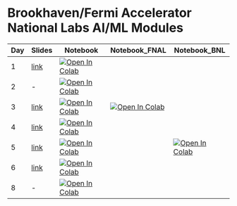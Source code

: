 # Brookhaven/Fermi Accelerator National Labs AI/ML Modules

| Day  | Slides | Notebook | Notebook_FNAL | Notebook_BNL
| ------------- |-------------| -------------| -------------| -------------|
| 1      | [link](https://docs.google.com/presentation/d/1rTdhyjryut-woPliMeRFvXEILXpHkM_O_Q_Pz5nY2FI/edit?usp=sharing)     | [![Open In Colab](https://colab.research.google.com/assets/colab-badge.svg)](https://colab.research.google.com/github/BNL-Fermi-Summer-School-2023/tutorials/blob/master/01_Introduction/introduction.ipynb)     | | |
| 2      | -     | [![Open In Colab](https://colab.research.google.com/assets/colab-badge.svg)](https://colab.research.google.com/github/BNL-Fermi-Summer-School-2023/tutorials/blob/master/02_TabularData/TabularData.ipynb)     | | |
| 3      | [link](https://docs.google.com/presentation/d/15v2LebFvTTC0m4xNpE2EkzPe-RMwZb4GxQ3z4PW8Omw/edit?usp=sharing)     | [![Open In Colab](https://colab.research.google.com/assets/colab-badge.svg)](https://colab.research.google.com/github/BNL-Fermi-Summer-School-2023/tutorials/blob/master/03_RegressionClassification/RegressionClassification.ipynb)     | [![Open In Colab](https://colab.research.google.com/assets/colab-badge.svg)](https://colab.research.google.com/drive/1BDSxHnsW745OFgbfLD6tvV2XfncNaHS6?usp=sharing)| |
| 4      | [link](https://docs.google.com/presentation/d/1c2G8bHYCt8eTy-_Snmns9B348QGznlk4KO06x0fAiMA/edit?usp=sharing)    | [![Open In Colab](https://colab.research.google.com/assets/colab-badge.svg)](https://colab.research.google.com/github/BNL-Fermi-Summer-School-2023/tutorials/blob/master/04_RandomForests/RandomForests.ipynb)     | | | 
| 5      | [link](https://docs.google.com/presentation/d/18po48vOW5kaHPABbzvpAna5_u3dYzQZmSrK84K0BYM0/edit?usp=sharing)     | [![Open In Colab](https://colab.research.google.com/assets/colab-badge.svg)](https://colab.research.google.com/github/BNL-Fermi-Summer-School-2023/tutorials/blob/main/05_DNN/DNN.ipynb)      | | [![Open In Colab](https://colab.research.google.com/assets/colab-badge.svg)](https://colab.research.google.com/github/BNL-Fermi-Summer-School-2023/tutorials/blob/main/05_DNN_BNL/DNN.ipynb) |
| 6      | [link](https://docs.google.com/presentation/d/1GUPf2pCBxNch-KI--KSnxFP8LmAiqSc0HZLOeavULQw/edit?usp=sharing)     | [![Open In Colab](https://colab.research.google.com/assets/colab-badge.svg)](https://colab.research.google.com/github/BNL-Fermi-Summer-School-2023/tutorials/blob/master/06_CNN/Intro_CNN_Classifying_Galaxy_Mergers.ipynb)     | | |
| 8      | -  | [![Open In Colab](https://colab.research.google.com/assets/colab-badge.svg)](https://colab.research.google.com/github/BNL-Fermi-Summer-School-2023/tutorials/blob/master/08_BayesianInference/BayesianInferenceTutorial.ipynb)     | |
